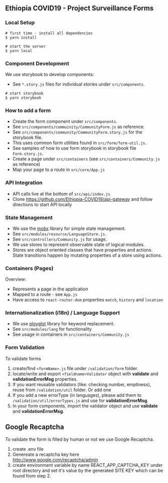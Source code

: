 ## Ethiopia COVID19 - Project Surveillance Forms

### Local Setup

```
# first time - install all dependencies
$ yarn install

# start the server
$ yarn local
```

### Component Development

We use storybook to develop components:
- See `*.story.js` files for individual stories under `src/components`.

```
# start storybook
$ yarn storybook
```

### How to add a form
- Create the form component under `src/components`.
 - See `src/components/commuinity/CommunityForm.js` as reference.
 - See `src/components/community/CommunityForm.story.js` for the storybook file.
 - This uses common form utilities found in `src/form/form-util.js`.
 - See samples of how to use form storybook in storybook file `Form.story.js`.
- Create a page under `src/containers` (see `src/containers/Community.js` as reference)
- Map your page to a route in `src/core/App.js`

### API Integration

* API calls live at the bottom of `src/api/index.js`
* Clone https://github.com/Ethiopia-COVID19/api-gateway and follow directions to start API locally


### State Management

* We use the [mobx](https://github.com/mobxjs/mobx) library for simple state management.
* See `src/modules/resource/LanguageStore.js`.
* See `src/controllers/Community.js` for usage.
* We use stores to represent observable state of logical modules.
* Stores are object oriented classes that have properties and actions. State transitions happen by mutating properties of a store using actions.

### Containers (Pages)

Overview:
* Represents a page in the application
* Mapped to a route - see `App.js`
* Have access to `react-router-dom` properties `match`, `history` and `location`

### Internationalization (i18n) / Language Support

* We use [ployglot](http://airbnb.io/polyglot.js/polyglot.html) library for keyword replacement.
* See `src/modules/lang` for functionality
* See usage in containers in `src/containers/Community.js`


### Form Validation
To validate forms
1. create/find `<formName>.js` file under `/validation/form` folder.
2. locate/write and export `<fieldname>Validator` object with **validate** and **validationErrorMsg** properties.
3. If you want reusable validators (like: checking number, emptiness), reuse from `/validation/util` folder. Or add one
4. If you add a new errorType (in languages), please add them to `/validation/util/errorTypes.js` and use for **validationErrorMsg**.
5. In your form components, import the validator object and use **validate** and **validationErrorMsg**.

## Google Recaptcha
To validate the form is filled by human or not we use Google Recaptcha.
1. create .env file
2. Genereate a recaptcha key here http://www.google.com/recaptcha/admin
3. create environment variable by name REACT_APP_CAPTCHA_KEY under root directory and set it's value by the generated SITE KEY which can be found from step 2.
